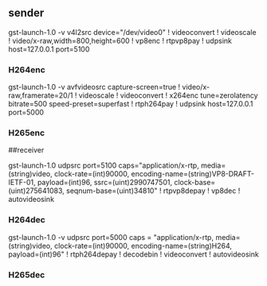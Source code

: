 ## sender 
gst-launch-1.0 -v v4l2src device="/dev/video0" ! videoconvert ! videoscale ! video/x-raw,width=800,height=600 ! vp8enc ! rtpvp8pay ! udpsink host=127.0.0.1 port=5100

### H264enc
gst-launch-1.0 -v avfvideosrc capture-screen=true ! video/x-raw,framerate=20/1 ! videoscale ! videoconvert ! x264enc tune=zerolatency bitrate=500 speed-preset=superfast ! rtph264pay ! udpsink host=127.0.0.1 port=5000

### H265enc

##receiver

gst-launch-1.0 udpsrc port=5100 caps="application/x-rtp, media=(string)video, clock-rate=(int)90000, encoding-name=(string)VP8-DRAFT-IETF-01, payload=(int)96, ssrc=(uint)2990747501, clock-base=(uint)275641083, seqnum-base=(uint)34810" ! rtpvp8depay ! vp8dec ! autovideosink

### H264dec
gst-launch-1.0 -v udpsrc port=5000 caps = "application/x-rtp, media=(string)video, clock-rate=(int)90000, encoding-name=(string)H264, payload=(int)96" ! rtph264depay ! decodebin ! videoconvert ! autovideosink

### H265dec